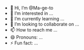 - 👋 Hi, I’m @Ma-ge-to
- 👀 I’m interested in ...
- 🌱 I’m currently learning ...
- 💞️ I’m looking to collaborate on ...
- 📫 How to reach me ...
- 😄 Pronouns: ...
- ⚡ Fun fact: ...

<!---
Ma-ge-to/Ma-ge-to is a ✨ special ✨ repository because its `README.md` (this file) appears on your GitHub profile.
You can click the Preview link to take a look at your changes.
--->
